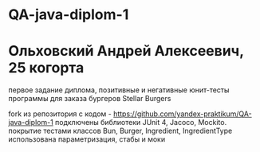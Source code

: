 # QA-java-diplom-1
# Ольховский Андрей Алексеевич, 25 когорта
первое задание диплома, позитивные и негативные юнит-тесты программы для заказа бургеров Stellar Burgers

fork из репозитория с кодом - https://github.com/yandex-praktikum/QA-java-diplom-1
подключены библиотеки JUnit 4, Jacoco, Mockito.
покрытие тестами классов Bun, Burger, Ingredient, IngredientType
использована параметризация, стабы и моки
